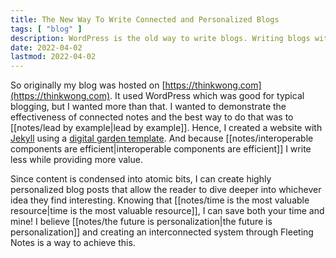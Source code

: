 ```yaml
---
title: The New Way To Write Connected and Personalized Blogs 
tags: [ "blog" ]
description: WordPress is the old way to write blogs. Writing blogs with interconnected notes can make for highly personalized blogs where the user decides what to read.
date: 2022-04-02
lastmod: 2022-04-02
---
```

So originally my blog was hosted on [https://thinkwong.com](https://thinkwong.com). It used WordPress which was good for typical blogging, but I wanted more than that. I wanted to demonstrate the effectiveness of connected notes and the best way to do that was to [[notes/lead by example|lead by example]]. Hence, I created a website with [Jekyll](https://jekyllrb.com/) using a [digital garden template](https://github.com/maximevaillancourt/digital-garden-jekyll-template). And because [[notes/interoperable components are efficient|interoperable components are efficient]] I write less while providing more value.

Since content is condensed into atomic bits, I can create highly personalized blog posts that allow the reader to dive deeper into whichever idea they find interesting. Knowing that [[notes/time is the most valuable resource|time is the most valuable resource]], I can save both your time and mine! I believe [[notes/the future is personalization|the future is personalization]] and creating an interconnected system through Fleeting Notes is a way to achieve this. 